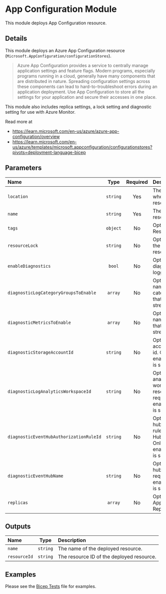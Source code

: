 # App Configuration Module

This module deploys App Configuration resource.

## Details

This module deploys an Azure App Configuration resource (`Microsoft.AppConfiguration/configurationStores`).

> Azure App Configuration provides a service to centrally manage application settings and feature flags. Modern programs, especially programs running in a cloud, generally have many components that are distributed in nature. Spreading configuration settings across these components can lead to hard-to-troubleshoot errors during an application deployment. Use App Configuration to store all the settings for your application and secure their accesses in one place.

This module also includes replica settings, a lock setting and diagnostic setting for use with Azure Monitor.

Read more at

- https://learn.microsoft.com/en-us/azure/azure-app-configuration/overview
- https://learn.microsoft.com/en-us/azure/templates/microsoft.appconfiguration/configurationstores?pivots=deployment-language-bicep

## Parameters

| Name                                    | Type     | Required | Description                                                                                                             |
| :-------------------------------------- | :------: | :------: | :---------------------------------------------------------------------------------------------------------------------- |
| `location`                              | `string` | Yes      | The geo-location where the resource lives.                                                                              |
| `name`                                  | `string` | Yes      | The name of the resource.                                                                                               |
| `tags`                                  | `object` | No       | Optional. Resource tags.                                                                                                |
| `resourceLock`                          | `string` | No       | Optional. Specify the type of resource lock.                                                                            |
| `enableDiagnostics`                     | `bool`   | No       | Optional. Enable diagnostic logging.                                                                                    |
| `diagnosticLogCategoryGroupsToEnable`   | `array`  | No       | Optional. The name of log category groups that will be streamed.                                                        |
| `diagnosticMetricsToEnable`             | `array`  | No       | Optional. The name of metrics that will be streamed.                                                                    |
| `diagnosticStorageAccountId`            | `string` | No       | Optional. Storage account resource id. Only required if enableDiagnostics is set to true.                               |
| `diagnosticLogAnalyticsWorkspaceId`     | `string` | No       | Optional. Log analytics workspace resource id. Only required if enableDiagnostics is set to true.                       |
| `diagnosticEventHubAuthorizationRuleId` | `string` | No       | Optional. Event hub authorization rule for the Event Hubs namespace. Only required if enableDiagnostics is set to true. |
| `diagnosticEventHubName`                | `string` | No       | Optional. Event hub name. Only required if enableDiagnostics is set to true.                                            |
| `replicas`                              | `array`  | No       | Optional. A list of App Configuration Replica settings.                                                                 |

## Outputs

| Name         | Type     | Description                               |
| :----------- | :------: | :---------------------------------------- |
| `name`       | `string` | The name of the deployed resource.        |
| `resourceId` | `string` | The resource ID of the deployed resource. |

## Examples

Please see the [Bicep Tests](test/main.test.bicep) file for examples.